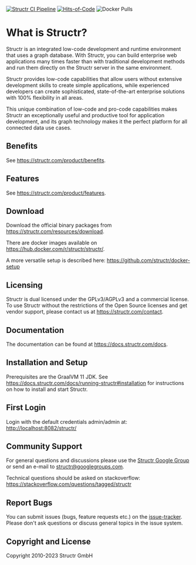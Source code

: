 [![Structr CI Pipeline](https://github.com/structr/structr/actions/workflows/main.yaml/badge.svg)](https://github.com/structr/structr/actions/workflows/main.yaml)
[![Hits-of-Code](https://hitsofcode.com/github/structr/structr?branch=main)](https://hitsofcode.com/github/structr/structr/view?branch=main)
![Docker Pulls](https://img.shields.io/docker/pulls/structr/structr)

# What is Structr?

Structr is an integrated low-code development and runtime environment that uses a graph database. With Structr, you can build enterprise web applications many times faster than with traditional development methods and run them directly on the Structr server in the same environment.

Structr provides low-code capabilities that allow users without extensive development skills to create simple applications, while experienced developers can create sophisticated, state-of-the-art enterprise solutions with 100% flexibility in all areas.

This unique combination of low-code and pro-code capabilities makes Structr an exceptionally useful and productive tool for application development, and its graph technology makes it the perfect platform for all connected data use cases.

## Benefits

See <https://structr.com/product/benefits>.

## Features

See <https://structr.com/product/features>.

## Download

Download the official binary packages from <https://structr.com/resources/download>.

There are docker images available on <https://hub.docker.com/r/structr/structr/>.

A more versatile setup is described here: <https://github.com/structr/docker-setup>

## Licensing

Structr is dual licensed under the GPLv3/AGPLv3 and a commercial license. To use Structr without the restrictions of the Open Source licenses and get vendor support, please contact us at <https://structr.com/contact>.

## Documentation

The documentation can be found at <https://docs.structr.com/docs>.

## Installation and Setup

Prerequisites are the GraalVM 11 JDK. See <https://docs.structr.com/docs/running-structr#installation> for instructions on how to install and start Structr.

## First Login

Login with the default credentials admin/admin at: <http://localhost:8082/structr/>

## Community Support

For general questions and discussions please use the [Structr Google Group](https://groups.google.com/forum/#!forum/structr) or send an e-mail to <structr@googlegroups.com>.

Technical questions should be asked on stackoverflow: <https://stackoverflow.com/questions/tagged/structr>

## Report Bugs

You can submit issues (bugs, feature requests etc.) on the [issue-tracker](https://github.com/structr/structr/issues). Please don't ask questions or discuss general topics in the issue system.

## Copyright and License

Copyright 2010-2023 Structr GmbH
